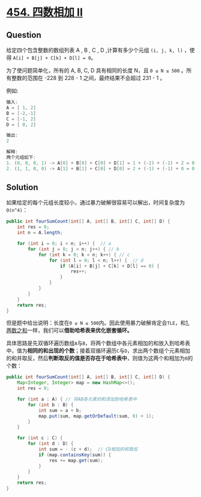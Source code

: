 # [454. 四数相加 II](https://leetcode-cn.com/explore/learn/card/hash-table/207/conclusion/828/)

## Question

给定四个包含整数的数组列表 A , B , C , D ,计算有多少个元组 `(i, j, k, l)` ，使得 `A[i] + B[j] + C[k] + D[l] = 0`。

为了使问题简单化，所有的 A, B, C, D 具有相同的长度 N，且 `0 ≤ N ≤ 500` 。所有整数的范围在 -228 到 228 - 1 之间，最终结果不会超过 231 - 1 。

例如:

```java
输入:
A = [ 1, 2]
B = [-2,-1]
C = [-1, 2]
D = [ 0, 2]

输出:
2

解释:
两个元组如下:
1. (0, 0, 0, 1) -> A[0] + B[0] + C[0] + D[1] = 1 + (-2) + (-1) + 2 = 0
2. (1, 1, 0, 0) -> A[1] + B[1] + C[0] + D[0] = 2 + (-1) + (-1) + 0 = 0
```

## Solution

如果给定的每个元组长度较小，通过暴力破解很容易可以解出，时间复杂度为`O(n^4)`：

```java
public int fourSumCount(int[] A, int[] B, int[] C, int[] D) {
    int res = 0;
    int n = A.length;

    for (int i = 0; i < n; i++) {  // a
        for (int j = 0; j < n; j++) { // b
            for (int k = 0; k < n; k++) { // c
                for (int l = 0; l < n; l++) {  // d
                    if (A[i] + B[j] + C[k] + D[l] == 0) {
                        res++;
                    }
                }
            }
        }
    }
    return res;
}
```

但是题中给出说明：长度在`0 ≤ N ≤ 500`内。因此使用暴力破解肯定会`TLE`，和[1. 两数之和](https://github.com/pushyzheng/Algorithms/tree/master/src/site/pushy/algorithms/leetcode/problemset/_1_Two_Sum)一样，我们可以**借助哈希表来优化嵌套循环。**

具体思路是先双循环遍历数组`A`与`B`，将两个数组中各元素相加的和放入到哈希表中，值为**相同的和出现的个数**；接着双循环遍历`C`与`D`，求出两个数组个元素相加的和并取反，然后**判断取反的值是否存在于哈希表中**，则值为这两个和相加为`0`的个数：

```java
public int fourSumCount(int[] A, int[] B, int[] C, int[] D) {
    Map<Integer, Integer> map = new HashMap<>();
    int res = 0;

    for (int a : A) { // 将AB各元素的和添加到哈希表中
        for (int b : B) {
            int sum = a + b;
            map.put(sum, map.getOrDefault(sum, 0) + 1);
        }
    }

    for (int c : C) {
        for (int d : D) {
            int sum = - (c + d);  // CD相加的和取反
            if (map.containsKey(sum)) {
                res += map.get(sum);
            }
        }
    }
    return res;
}
```